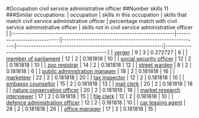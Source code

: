 #Occupation civil service administrative officer
##Number skills 11
###Similar occupations:
| occupation                                                          |   skills in this occupation |   skills that match civil service administrative officer |   percentage match with civil service administrative officer |   skills not in civil service administrative officer |
|:--------------------------------------------------------------------|----------------------------:|---------------------------------------------------------:|-------------------------------------------------------------:|-----------------------------------------------------:|
| [verger](verger.md)                                                 |                           9 |                                                        3 |                                                     0.272727 |                                                    6 |
| [member of parliament](member_of_parliament.md)                     |                          12 |                                                        2 |                                                     0.181818 |                                                   10 |
| [social security officer](social_security_officer.md)               |                          12 |                                                        2 |                                                     0.181818 |                                                   10 |
| [zoo registrar](zoo_registrar.md)                                   |                          14 |                                                        2 |                                                     0.181818 |                                                   12 |
| [street warden](street_warden.md)                                   |                           8 |                                                        2 |                                                     0.181818 |                                                    6 |
| [public administration manager](public_administration_manager.md)   |                          18 |                                                        2 |                                                     0.181818 |                                                   16 |
| [marketeer](marketeer.md)                                           |                          22 |                                                        2 |                                                     0.181818 |                                                   20 |
| [tax inspector](tax_inspector.md)                                   |                          12 |                                                        2 |                                                     0.181818 |                                                   10 |
| [embassy counsellor](embassy_counsellor.md)                         |                          15 |                                                        2 |                                                     0.181818 |                                                   13 |
| [mail clerk](mail_clerk.md)                                         |                          20 |                                                        2 |                                                     0.181818 |                                                   18 |
| [nature conservation officer](nature_conservation_officer.md)       |                          20 |                                                        2 |                                                     0.181818 |                                                   18 |
| [market research interviewer](market_research_interviewer.md)       |                          17 |                                                        2 |                                                     0.181818 |                                                   15 |
| [file clerk](file_clerk.md)                                         |                          12 |                                                        2 |                                                     0.181818 |                                                   10 |
| [defence administration officer](defence_administration_officer.md) |                          12 |                                                        2 |                                                     0.181818 |                                                   10 |
| [car leasing agent](car_leasing_agent.md)                           |                          28 |                                                        2 |                                                     0.181818 |                                                   26 |
| [office manager](office_manager.md)                                 |                          17 |                                                        2 |                                                     0.181818 |                                                   15 |
